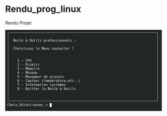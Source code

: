 # Rendu_prog_linux
Rendu Projet

![alt tag](https://github.com/Morzomb/Rendu_prog_linux/blob/main/main.png)

